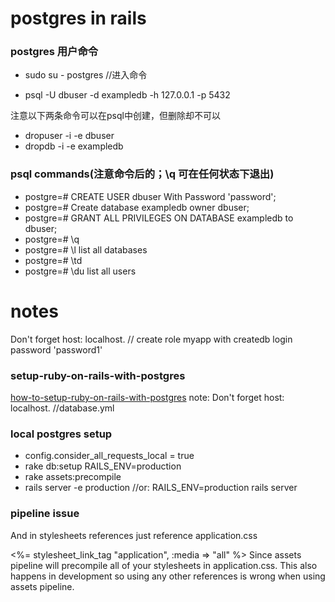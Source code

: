 # postgres in rails

### postgres 用户命令
- sudo su - postgres   //进入命令

- psql -U dbuser -d exampledb -h 127.0.0.1 -p 5432

注意以下两条命令可以在psql中创建，但删除却不可以
- dropuser -i -e dbuser
- dropdb -i -e exampledb

### psql commands(注意命令后的；\q 可在任何状态下退出)
- postgre=# CREATE USER dbuser With Password 'password';
- postgre=# Create database exampledb owner dbuser;
- postgre=# GRANT ALL PRIVILEGES ON DATABASE exampledb to dbuser;
- postgre=# \q
- postgre=# \l list all databases
- postgre=# \td
- postgre=# \du list all users


# notes
 Don't forget host: localhost. //
 create role myapp with createdb login password 'password1'

### setup-ruby-on-rails-with-postgres
[how-to-setup-ruby-on-rails-with-postgres](https://www.digitalocean.com/community/tutorials/how-to-setup-ruby-on-rails-with-postgres)
note: Don't forget host: localhost. //database.yml


### local postgres setup
- config.consider_all_requests_local = true
- rake db:setup RAILS_ENV=production
- rake assets:precompile
- rails server -e production  //or: RAILS_ENV=production rails server

### pipeline issue
And in stylesheets references just reference application.css

<%= stylesheet_link_tag    "application", :media => "all" %>
Since assets pipeline will precompile all of your stylesheets in application.css.
This also happens in development so using any other references is wrong when using assets pipeline.
